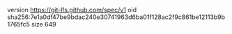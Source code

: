 version https://git-lfs.github.com/spec/v1
oid sha256:7e1a0df47be9bdac240e30741963d6ba01f128ac2f9c861be12113b9b1765fc5
size 649
